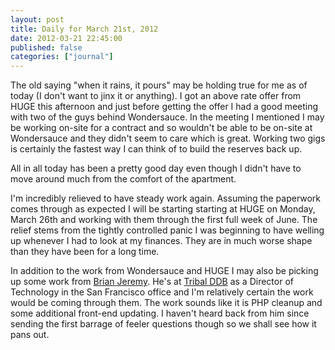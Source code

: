 ```yaml
---
layout: post
title: Daily for March 21st, 2012
date: 2012-03-21 22:45:00
published: false
categories: ["journal"]
---
```

 
The old saying "when it rains, it pours" may be holding true for me as of today (I don't want to jinx it or anything). I got an above rate offer from HUGE this afternoon and just before getting the offer I had a good meeting with two of the guys behind Wondersauce. In the meeting I mentioned I may be working on-site for a contract and so wouldn't be able to be on-site at Wondersauce and they didn't seem to care which is great. Working two gigs is certainly the fastest way I can think of to build the reserves back up.

All in all today has been a pretty good day even though I didn't have to move around much from the comfort of the apartment.

I'm incredibly relieved to have steady work again. Assuming the paperwork comes through as expected I will be starting starting at HUGE on Monday, March 26th and working with them through the first full week of June. The relief stems from the tightly controlled panic I was beginning to have welling up whenever I had to look at my finances. They are in much worse shape than they have been for a long time.

In addition to the work from Wondersauce and HUGE I may also be picking up some work from [Brian Jeremy](twitter.com/brianjeremy). He's at [Tribal DDB](http://tribalddb.com/) as a Director of Technology in the San Francisco office and I'm relatively certain the work would be coming through them. The work sounds like it is PHP cleanup and some additional front-end updating. I haven't heard back from him since sending the first barrage of feeler questions though so we shall see how it pans out.
